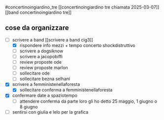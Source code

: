 #concertinoingiardino_tre
[[concertinoingiardino tre chiamata 2025-03-07]]
[[band concertinoingiardino tre]]
## cose da organizzare
- [ ] scrivere a band
    [[scrivere a band cig3]]
    - [x] rispondere info mezzi + tempo concerto shockdistruttivo
    - [ ] scrivere a dogsiknow
    - [ ] scrivere a jacopobiffi
    - [ ] review proposte ode
    - [ ] review proposte marlon
    - [ ] sollecitare ode
    - [ ] sollecitare bezna selhani
- [x] scrivere a femministenellaforesta
    - [x] sollecitare conferma a femministenellaforesta
- [x] confermare date a spaziotempo
    - [ ] attendere conferma da parte loro
        gli ho detto 25 maggio, 1 giugno o 8 giugno
- [ ] sentirsi con giulia e lelo per la grafica